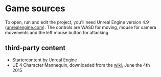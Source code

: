# Game sources

To open, run and edit the project, you'll need Unreal Engine version 4.9 ([unrealengine.com](unrealengine.com)).
The controls are WASD for moving, mouse for camera movements and the left mouse button for attacking.

## third-party content

* Startercontent by Unreal Engine
* UE 4 Character Mannequin, downloaded from the [wiki](https://wiki.unrealengine.com/File:ThirdPerson_FBX.zip), June the 4th 2015
